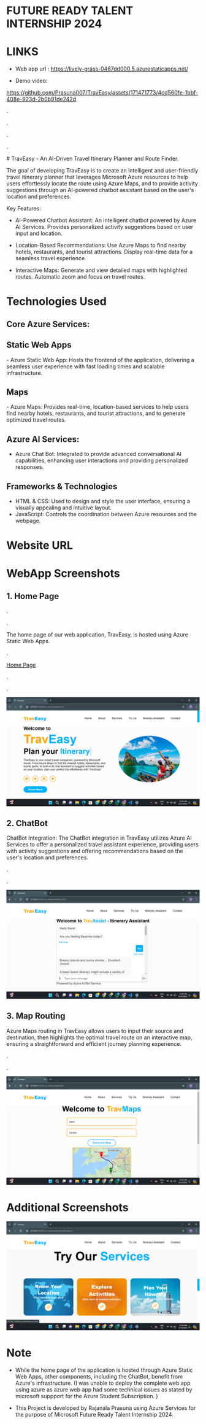 # FUTURE READY TALENT INTERNSHIP 2024
# LINKS

- Web app url : https://lively-grass-0467dd000.5.azurestaticapps.net/

- Demo video: 

https://github.com/Prasuna007/TravEasy/assets/171471773/4cd560fe-1bbf-408e-923d-2b0b91de242d



<p>.</p>
<p>.</p>
  <p>.</p>
<p>.</p>
# TravEasy
- An AI-Driven Travel Itinerary Planner and Route Finder.

The goal of developing TravEasy is to create an intelligent and user-friendly travel itinerary planner that leverages Microsoft Azure resources to help users effortlessly locate the route using Azure Maps, and to provide activity suggestions through an AI-powered chatbot assistant based on the user's location and preferences.

Key Features:

- AI-Powered Chatbot Assistant:
An intelligent chatbot powered by Azure AI Services.
Provides personalized activity suggestions based on user input and location.

- Location-Based Recommendations:
Use Azure Maps to find nearby hotels, restaurants, and tourist attractions.
Display real-time data for a seamless travel experience.

- Interactive Maps:
Generate and view detailed maps with highlighted routes.
Automatic zoom and focus on travel routes.

# Technologies Used

<h2>Core Azure Services:</h2>
<h2>Static Web Apps</h2>
- Azure Static Web App: Hosts the frontend of the application, delivering a seamless user experience with fast loading times and scalable infrastructure.

<h2>Maps</h2>
- Azure Maps: Provides real-time, location-based services to help users find nearby hotels, restaurants, and tourist attractions, and to generate optimized travel routes.

<h2>Azure AI Services:</h2>

- Azure Chat Bot: Integrated to provide advanced conversational AI capabilities, enhancing user interactions and providing personalized responses.

<h2>Frameworks & Technologies</h2>

- HTML & CSS: Used to design and style the user interface, ensuring a visually appealing and intuitive layout.
- JavaScript: Controls the coordination between Azure resources and the webpage.

# Website URL

  # WebApp Screenshots

<h2>1. Home Page</h2>
<p>.</p>
<p>.</p>
The home page of our web application, TravEasy, is hosted using Azure Static Web Apps. 
<p>.</p>
<a href="https://white-tree-0e5d6a400.5.azurestaticapps.net/">Home Page</a><br>
<p>.</p>
<p>.</p>
     
![Screenshot (62)](https://github.com/Prasuna007/TravEasy/blob/main/ms_intern/assets/Screenshot%20(62).png)

<h2>2. ChatBot</h2>
      ChatBot Integration: The ChatBot integration in TravEasy utilizes Azure AI Services to offer a personalized travel assistant experience, providing users with activity suggestions and offering recommendations based on the user's location and preferences.
<p>.</p>
<p>.</p>

![Screenshot (66)](https://github.com/Prasuna007/TravEasy/blob/main/ms_intern/assets/Screenshot%20(66).png)

<h2>3. Map Routing</h2>
Azure Maps routing in TravEasy allows users to input their source and destination, then highlights the optimal travel route on an interactive map, ensuring a straightforward and efficient journey planning experience.
<p>.</p>
<p>.</p>

![Screenshot (65)](https://github.com/Prasuna007/TravEasy/blob/main/ms_intern/assets/Screenshot%20(65).png)

# Additional Screenshots


![Screenshot (63)](https://github.com/Prasuna007/TravEasy/blob/main/ms_intern/assets/Screenshot%20(63).png)


# Note
- While the home page of the application is hosted through Azure Static Web Apps, other components, including the ChatBot, benefit from Azure's infrastructure.
(I was unable to deploy the complete web app using azure as azure web app  had some technical issues as stated by microsoft suppport for the Azure Student Subscription. )

- This Project is developed by Rajanala Prasuna using Azure Services for the purpose of Microsoft Future Ready Talent Internship 2024.
